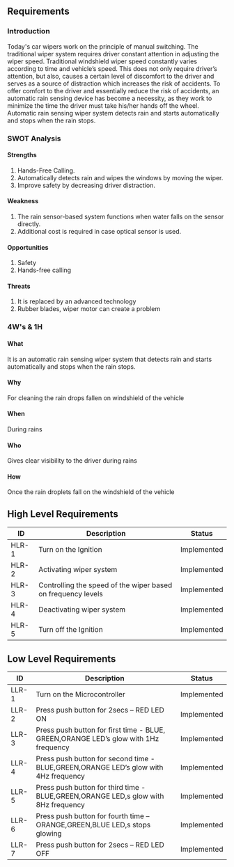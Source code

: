 ## Requirements
### Introduction
Today's car wipers work on the principle of manual switching. The traditional wiper system requires driver constant attention in adjusting the wiper speed. Traditional windshield wiper speed constantly varies according to time and vehicle’s speed. This does not only require driver’s attention, but also, causes a certain level of discomfort to the driver and serves as a source of distraction which increases the risk of accidents. To offer comfort to the driver and essentially reduce the risk of accidents, an automatic rain sensing device has become a necessity, as they work to minimize the time the driver must take his/her hands off the wheel. Automatic rain sensing wiper system detects rain and starts automatically and stops when the rain stops. 

### SWOT Analysis
#### Strengths
1.	Hands-Free Calling.
2.	Automatically detects rain and wipes the windows by moving the wiper.
3.	Improve safety by decreasing driver distraction.
#### Weakness
1.	The rain sensor-based system functions when water falls on the sensor directly.
2.	Additional cost is required in case optical sensor is used.
#### Opportunities
1.	Safety 
2.	Hands-free calling
#### Threats
1.	It is replaced by an advanced technology
2.	Rubber blades, wiper motor can create a problem

### 4W's & 1H
#### What
It is an automatic rain sensing wiper system that detects rain and starts automatically and stops when the rain stops. 
#### Why
For cleaning the rain drops fallen on windshield of the vehicle 
#### When
During rains
#### Who
Gives clear visibility to the driver during rains 
#### How
Once the rain droplets fall on the windshield of the vehicle

## High Level Requirements

<html>
<body>
<!--StartFragment-->

ID | Description | Status 
-- | -- | --
HLR-1 | Turn on the Ignition | Implemented
HLR-2 | Activating wiper system | Implemented
HLR-3 | Controlling the speed of the wiper based on frequency levels | Implemented  
HLR-4 | Deactivating wiper system| Implemented
HLR-5 | Turn off the Ignition | Implemented

<!--EndFragment-->
</body>
</html>

## Low Level Requirements

<html>
<body>
<!--StartFragment-->

ID | Description | Status 
-- | -- | --
LLR-1 | Turn on the Microcontroller | Implemented
LLR-2 | Press push button for 2secs – RED LED ON| Implemented
LLR-3 | Press push button for first time - BLUE, GREEN,ORANGE LED’s glow with 1Hz frequency | Implemented
LLR-4 | Press push button for second time - BLUE,GREEN,ORANGE LED’s glow with 4Hz frequency | Implemented
LLR-5 | Press push button for  third time - BLUE,GREEN,ORANGE LED,s glow with 8Hz frequency | Implemented
LLR-6 | Press push button for fourth time – ORANGE,GREEN,BLUE LED,s stops glowing | Implemented
LLR-7 | Press push button for 2secs – RED LED OFF | Implemented


<!--EndFragment-->
</body>
</html>

